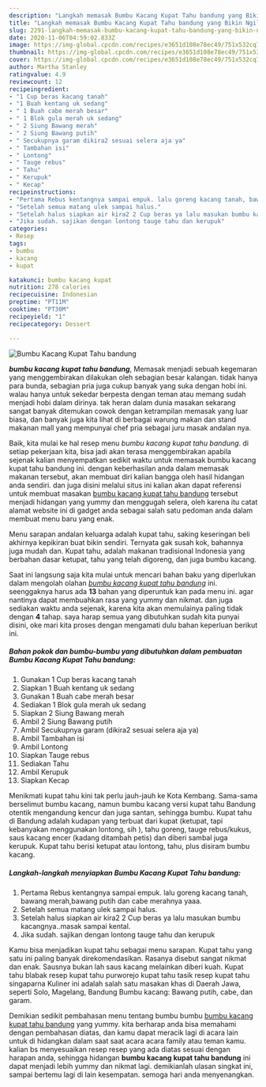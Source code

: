 ```yaml
---
description: "Langkah memasak Bumbu Kacang Kupat Tahu bandung yang Bikin Ngiler"
title: "Langkah memasak Bumbu Kacang Kupat Tahu bandung yang Bikin Ngiler"
slug: 2291-langkah-memasak-bumbu-kacang-kupat-tahu-bandung-yang-bikin-ngiler
date: 2020-11-06T04:59:02.833Z
image: https://img-global.cpcdn.com/recipes/e3651d108e78ec49/751x532cq70/bumbu-kacang-kupat-tahu-bandung-foto-resep-utama.jpg
thumbnail: https://img-global.cpcdn.com/recipes/e3651d108e78ec49/751x532cq70/bumbu-kacang-kupat-tahu-bandung-foto-resep-utama.jpg
cover: https://img-global.cpcdn.com/recipes/e3651d108e78ec49/751x532cq70/bumbu-kacang-kupat-tahu-bandung-foto-resep-utama.jpg
author: Martha Stanley
ratingvalue: 4.9
reviewcount: 12
recipeingredient:
- "1 Cup beras kacang tanah"
- "1 Buah kentang uk sedang"
- " 1 Buah cabe merah besar"
- " 1 Blok gula merah uk sedang"
- " 2 Siung Bawang merah"
- " 2 Siung Bawang putih"
- " Secukupnya garam dikira2 sesuai selera aja ya"
- " Tambahan isi"
- " Lontong"
- " Tauge rebus"
- " Tahu"
- " Kerupuk"
- " Kecap"
recipeinstructions:
- "Pertama Rebus kentangnya sampai empuk. lalu goreng kacang tanah, bawang merah,bawang putih dan cabe merahnya yaaa."
- "Setelah semua matang ulek sampai halus."
- "Setelah halus siapkan air kira2 2 Cup beras ya lalu masukan bumbu kacangnya..masak sampai kental."
- "Jika sudah. sajikan dengan lontong tauge tahu dan kerupuk"
categories:
- Resep
tags:
- bumbu
- kacang
- kupat

katakunci: bumbu kacang kupat 
nutrition: 278 calories
recipecuisine: Indonesian
preptime: "PT11M"
cooktime: "PT30M"
recipeyield: "1"
recipecategory: Dessert

---
```



![Bumbu Kacang Kupat Tahu bandung](https://img-global.cpcdn.com/recipes/e3651d108e78ec49/751x532cq70/bumbu-kacang-kupat-tahu-bandung-foto-resep-utama.jpg)

<b><i>bumbu kacang kupat tahu bandung</i></b>, Memasak menjadi sebuah kegemaran yang menggembirakan dilakukan oleh sebagian besar kalangan. tidak hanya para bunda, sebagian pria juga cukup banyak yang suka dengan hobi ini. walau hanya untuk sekedar berpesta dengan teman atau memang sudah menjadi hobi dalam dirinya. tak heran dalam dunia masakan sekarang sangat banyak ditemukan cowok dengan ketrampilan memasak yang luar biasa, dan banyak juga kita lihat di berbagai warung makan dan stand makanan mall yang mempunyai chef pria sebagai juru masak andalan nya.

Baik, kita mulai ke hal resep menu <i>bumbu kacang kupat tahu bandung</i>. di setiap pekerjaan kita, bisa jadi akan terasa menggembirakan apabila sejenak kalian menyempatkan sedikit waktu untuk memasak bumbu kacang kupat tahu bandung ini. dengan keberhasilan anda dalam memasak makanan tersebut, akan membuat diri kalian bangga oleh hasil hidangan anda sendiri. dan juga disini melalui situs ini kalian akan dapat referensi untuk membuat masakan <u>bumbu kacang kupat tahu bandung</u> tersebut menjadi hidangan yang yummy dan menggugah selera, oleh karena itu catat alamat website ini di gadget anda sebagai salah satu pedoman anda dalam membuat menu baru yang enak.

Menu sarapan andalan keluarga adalah kupat tahu, saking keseringan beli akhirnya kepikiran buat bikin sendiri. Ternyata gak susah kok, bahannya juga mudah dan. Kupat tahu, adalah makanan tradisional Indonesia yang berbahan dasar ketupat, tahu yang telah digoreng, dan juga bumbu kacang.


Saat ini langsung saja kita mulai untuk mencari bahan baku yang diperlukan dalam mengolah olahan <u><i>bumbu kacang kupat tahu bandung</i></u> ini. seenggaknya harus ada <b>13</b> bahan yang diperuntuk kan pada menu ini. agar nantinya dapat membuahkan rasa yang yummy dan nikmat. dan juga sediakan waktu anda sejenak, karena kita akan memulainya paling tidak dengan <b>4</b> tahap. saya harap semua yang dibutuhkan sudah kita punyai disini, oke mari kita proses dengan mengamati dulu bahan keperluan berikut ini.

<!--inarticleads1-->

##### Bahan pokok dan bumbu-bumbu yang dibutuhkan dalam pembuatan Bumbu Kacang Kupat Tahu bandung:

1. Gunakan 1 Cup beras kacang tanah
1. Siapkan 1 Buah kentang uk sedang
1. Gunakan  1 Buah cabe merah besar
1. Sediakan  1 Blok gula merah uk sedang
1. Siapkan  2 Siung Bawang merah
1. Ambil  2 Siung Bawang putih
1. Ambil  Secukupnya garam (dikira2 sesuai selera aja ya)
1. Ambil  Tambahan isi
1. Ambil  Lontong
1. Siapkan  Tauge rebus
1. Sediakan  Tahu
1. Ambil  Kerupuk
1. Siapkan  Kecap


Menikmati kupat tahu kini tak perlu jauh-jauh ke Kota Kembang. Sama-sama berselimut bumbu kacang, namun bumbu kacang versi kupat tahu Bandung otentik mengandung kencur dan juga santan, sehingga bumbu. Kupat tahu di Bandung adalah kudapan yang terbuat dari kupat (ketupat, tapi kebanyakan menggunakan lontong, sih ), tahu goreng, tauge rebus/kukus, saus kacang encer (kadang ditambah petis) dan diberi sambal juga kerupuk. Kupat tahu berisi ketupat atau lontong, tahu, plus disiram bumbu kacang. 

<!--inarticleads2-->

##### Langkah-langkah menyiapkan Bumbu Kacang Kupat Tahu bandung:

1. Pertama Rebus kentangnya sampai empuk. lalu goreng kacang tanah, bawang merah,bawang putih dan cabe merahnya yaaa.
1. Setelah semua matang ulek sampai halus.
1. Setelah halus siapkan air kira2 2 Cup beras ya lalu masukan bumbu kacangnya..masak sampai kental.
1. Jika sudah. sajikan dengan lontong tauge tahu dan kerupuk


Kamu bisa menjadikan kupat tahu sebagai menu sarapan. Kupat tahu yang satu ini paling banyak direkomendasikan. Rasanya disebut sangat nikmat dan enak. Sausnya bukan lah saus kacang melainkan diberi kuah. Kupat tahu blabak resep kupat tahu purworejo kupat tahu tasik resep kupat tahu singaparna Kuliner ini adalah salah satu masakan khas di Daerah Jawa, seperti Solo, Magelang, Bandung Bumbu kacang: Bawang putih, cabe, dan garam. 

Demikian sedikit pembahasan menu tentang bumbu bumbu <u>bumbu kacang kupat tahu bandung</u> yang yummy. kita berharap anda bisa memahami dengan pembahasan diatas, dan kamu dapat meracik lagi di acara lain untuk di hidangkan dalam saat saat acara acara family atau teman kamu. kalian bs menyesuaikan resep resep yang ada diatas sesuai dengan harapan anda, sehingga hidangan <b>bumbu kacang kupat tahu bandung</b> ini dapat menjadi lebih yummy dan nikmat lagi. demikianlah ulasan singkat ini, sampai bertemu lagi di lain kesempatan. semoga hari anda menyenangkan.
